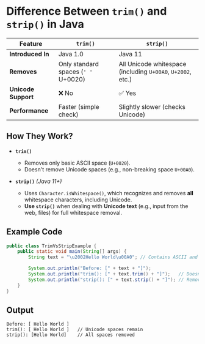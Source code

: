 # Difference Between `trim()` and `strip()` in Java

| Feature          | `trim()`  | `strip()`  |
|-----------------|----------|-----------|
| **Introduced In** | Java 1.0 | Java 11 |
| **Removes** | Only standard spaces (`' '` U+0020) | All Unicode whitespace (including `U+00A0`, `U+2002`, etc.) |
| **Unicode Support** | ❌ No | ✅ Yes |
| **Performance** | Faster (simple check) | Slightly slower (checks Unicode) |

## **How They Work?**
- **`trim()`**  
  - Removes only basic ASCII space (`U+0020`).  
  - Doesn't remove Unicode spaces (e.g., non-breaking space `U+00A0`).  

- **`strip()`** *(Java 11+)*  
  - Uses `Character.isWhitespace()`, which recognizes and removes **all** whitespace characters, including Unicode.
  - **Use `strip()`** when dealing with **Unicode text** (e.g., input from the web, files) for full whitespace removal.

## **Example Code**
```java
public class TrimVsStripExample {
    public static void main(String[] args) {
        String text = "\u2002Hello World\u00A0"; // Contains ASCII and Unicode spaces

        System.out.println("Before: [" + text + "]");
        System.out.println("trim(): [" + text.trim() + "]");   // Doesn't remove Unicode spaces
        System.out.println("strip(): [" + text.strip() + "]"); // Removes all spaces
    }
}
```

## **Output**
```
Before: [ Hello World ] 
trim(): [ Hello World ]   // Unicode spaces remain
strip(): [Hello World]    // All spaces removed
```
